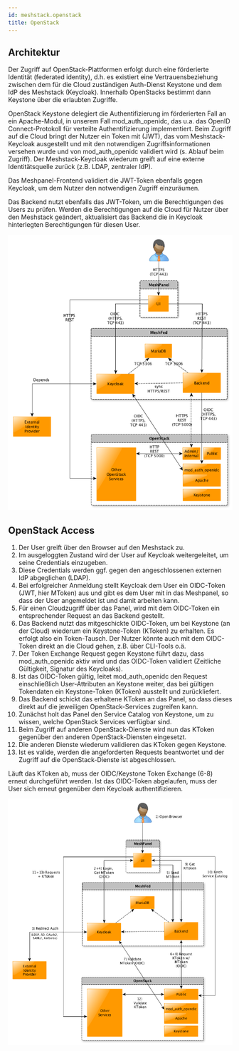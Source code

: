 ```yaml
---
id: meshstack.openstack
title: OpenStack
---
```


## Architektur
Der Zugriff auf OpenStack-Plattformen erfolgt durch eine förderierte Identität (federated identity), d.h. es existiert eine Vertrauensbeziehung zwischen dem für die Cloud zuständigen Auth-Dienst Keystone und dem IdP des Meshstack (Keycloak). Innerhalb OpenStacks bestimmt dann Keystone über die erlaubten Zugriffe.

OpenStack Keystone delegiert die Authentifizierung im förderierten Fall an ein Apache-Modul, in unserem Fall mod_auth_openidc, das u.a. das OpenID Connect-Protokoll für verteilte Authentifizierung implementiert. Beim Zugriff auf die Cloud bringt der Nutzer ein Token mit (JWT), das vom Meshstack-Keycloak ausgestellt und mit den notwendigen Zugriffsinformationen versehen wurde und von mod_auth_openidc validiert wird (s. Ablauf beim Zugriff). Der Meshstack-Keycloak wiederum greift auf eine externe Identitätsquelle zurück (z.B. LDAP, zentraler IdP).

Das Meshpanel-Frontend validiert die JWT-Token ebenfalls gegen Keycloak, um dem Nutzer den notwendigen Zugriff einzuräumen.

Das Backend nutzt ebenfalls das JWT-Token, um die Berechtigungen des Users zu prüfen. Werden die Berechtigungen auf die Cloud für Nutzer über den Meshstack geändert, aktualisiert das Backend die in Keycloak hinterlegten Berechtigungen für diesen User.

![OpenStack Architecture](assets/os-architecture.png)

## OpenStack Access
1. Der User greift über den Browser auf den Meshstack zu.
2. Im ausgeloggten Zustand wird der User auf Keycloak weitergeleitet, um seine Credentials einzugeben.
3. Diese Credentials werden ggf. gegen den angeschlossenen externen IdP abgeglichen (LDAP).
4. Bei erfolgreicher Anmeldung stellt Keycloak dem User ein OIDC-Token (JWT, hier MToken) aus und gibt es dem User mit in das Meshpanel, so dass der User angemeldet ist und damit arbeiten kann.
5. Für einen Cloudzugriff über das Panel, wird mit dem OIDC-Token ein entsprechender Request an das Backend gestellt.
6. Das Backend nutzt das mitgeschickte OIDC-Token, um bei Keystone (an der Cloud) wiederum ein Keystone-Token (KToken) zu erhalten. Es erfolgt also ein Token-Tausch. Der Nutzer könnte auch mit dem OIDC-Token direkt an die Cloud gehen, z.B. über CLI-Tools o.ä.
7. Der Token Exchange Request gegen Keystone führt dazu, dass mod_auth_openidc aktiv wird und das OIDC-Token validiert (Zeitliche Gültigkeit, Signatur des Keycloaks).
8. Ist das OIDC-Token gültig, leitet mod_auth_openidc den Request einschließlich User-Attributen an Keystone weiter, das bei gültigen Tokendaten ein Keystone-Token (KToken) ausstellt und zurückliefert.
9. Das Backend schickt das erhaltene KToken an das Panel, so dass dieses direkt auf die jeweiligen OpenStack-Services zugreifen kann.
10. Zunächst holt das Panel den Service Catalog von Keystone, um zu wissen, welche OpenStack Services verfügbar sind.
11. Beim Zugriff auf anderen OpenStack-Dienste wird nun das KToken gegenüber den anderen OpenStack-Diensten eingesetzt.
12. Die anderen Dienste wiederum validieren das KToken gegen Keystone.
13. Ist es valide, werden die angeforderten Requests beantwortet und der Zugriff auf die OpenStack-Dienste ist abgeschlossen.

Läuft das KToken ab, muss der OIDC/Keystone Token Exchange (6-8) erneut durchgeführt werden. Ist das OIDC-Token abgelaufen, muss der User sich erneut gegenüber dem Keycloak authentifizieren.

![OpenStack Communication](assets/os-communication.png)
